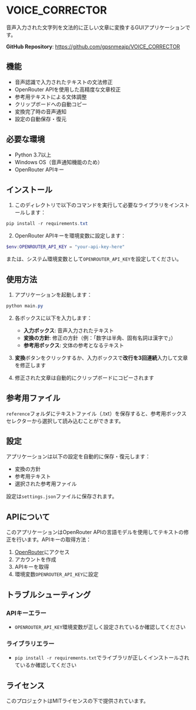 # VOICE_CORRECTOR

音声入力された文字列を文法的に正しい文章に変換するGUIアプリケーションです。

**GitHub Repository**: https://github.com/gpsnmeajp/VOICE_CORRECTOR

## 機能

- 音声認識で入力されたテキストの文法修正
- OpenRouter APIを使用した高精度な文章校正
- 参考用テキストによる文体調整
- クリップボードへの自動コピー
- 変換完了時の音声通知
- 設定の自動保存・復元

## 必要な環境

- Python 3.7以上
- Windows OS（音声通知機能のため）
- OpenRouter APIキー

## インストール

1. このディレクトリで以下のコマンドを実行して必要なライブラリをインストールします：

```powershell
pip install -r requirements.txt
```

2. OpenRouter APIキーを環境変数に設定します：

```powershell
$env:OPENROUTER_API_KEY = "your-api-key-here"
```

または、システム環境変数として`OPENROUTER_API_KEY`を設定してください。

## 使用方法

1. アプリケーションを起動します：

```powershell
python main.py
```

2. 各ボックスに以下を入力します：
   - **入力ボックス**: 音声入力されたテキスト
   - **変換の方針**: 修正の方針（例：「数字は半角、固有名詞は漢字で」）
   - **参考用ボックス**: 文体の参考となるテキスト

3. **変換**ボタンをクリックするか、入力ボックスで**改行を3回連続**入力して文章を修正します

4. 修正された文章は自動的にクリップボードにコピーされます

## 参考用ファイル

`reference`フォルダにテキストファイル（.txt）を保存すると、参考用ボックスセレクターから選択して読み込むことができます。

## 設定

アプリケーションは以下の設定を自動的に保存・復元します：
- 変換の方針
- 参考用テキスト
- 選択された参考用ファイル

設定は`settings.json`ファイルに保存されます。

## APIについて

このアプリケーションはOpenRouter APIの言語モデルを使用してテキストの修正を行います。APIキーの取得方法：

1. [OpenRouter](https://openrouter.ai/)にアクセス
2. アカウントを作成
3. APIキーを取得
4. 環境変数`OPENROUTER_API_KEY`に設定

## トラブルシューティング

### APIキーエラー
- `OPENROUTER_API_KEY`環境変数が正しく設定されているか確認してください

### ライブラリエラー
- `pip install -r requirements.txt`でライブラリが正しくインストールされているか確認してください

## ライセンス

このプロジェクトはMITライセンスの下で提供されています。